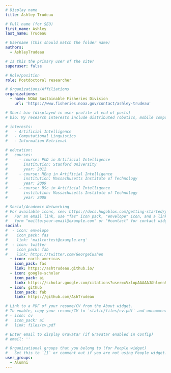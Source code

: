 ```yaml
---
# Display name
title: Ashley Trudeau

# Full name (for SEO)
first_name: Ashley
last_name: Trudeau

# Username (this should match the folder name)
authors:
  - AshleyTrudeau

# Is this the primary user of the site?
superuser: false

# Role/position
role: Postdoctoral researcher

# Organizations/Affiliations
organizations:
  - name: NOAA Sustainable Fisheries Division
    url: 'https://www.fisheries.noaa.gov/contact/ashley-trudeau'

# Short bio (displayed in user profile at end of posts)
# bio: My research interests include distributed robotics, mobile computing and programmable matter.

# interests:
#   - Artificial Intelligence
#   - Computational Linguistics
#   - Information Retrieval

# education:
#   courses:
#     - course: PhD in Artificial Intelligence
#       institution: Stanford University
#       year: 2012
#     - course: MEng in Artificial Intelligence
#       institution: Massachusetts Institute of Technology
#       year: 2009
#     - course: BSc in Artificial Intelligence
#       institution: Massachusetts Institute of Technology
#       year: 2008

# Social/Academic Networking
# For available icons, see: https://docs.hugoblox.com/getting-started/page-builder/#icons
#   For an email link, use "fas" icon pack, "envelope" icon, and a link in the
#   form "mailto:your-email@example.com" or "#contact" for contact widget.
social:
#  - icon: envelope
#    icon_pack: fas
#    link: 'mailto:test@example.org'
#  - icon: twitter
#    icon_pack: fab
#    link: https://twitter.com/GeorgeCushen
  - icon: earth-americas
    icon_pack: fas
    link: https://ashtrudeau.github.io/
  - icon: google-scholar
    icon_pack: ai
    link: https://scholar.google.com/citations?user=xVxlopAAAAAJ&hl=en&oi=ao
  - icon: github
    icon_pack: fab
    link: https://github.com/AshTrudeau

# Link to a PDF of your resume/CV from the About widget.
# To enable, copy your resume/CV to `static/files/cv.pdf` and uncomment the lines below.
# - icon: cv
#   icon_pack: ai
#   link: files/cv.pdf

# Enter email to display Gravatar (if Gravatar enabled in Config)
# email: ''

# Organizational groups that you belong to (for People widget)
#   Set this to `[]` or comment out if you are not using People widget.
user_groups:
  - Alumni
---
```

